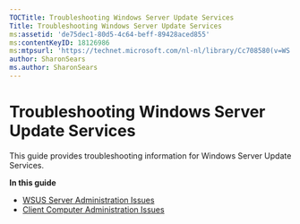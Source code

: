 ```yaml
---
TOCTitle: Troubleshooting Windows Server Update Services
Title: Troubleshooting Windows Server Update Services
ms:assetid: 'de75dec1-80d5-4c64-beff-89428aced855'
ms:contentKeyID: 18126986
ms:mtpsurl: 'https://technet.microsoft.com/nl-nl/library/Cc708580(v=WS.10)'
author: SharonSears
ms.author: SharonSears
---
```


Troubleshooting Windows Server Update Services
==============================================

This guide provides troubleshooting information for Windows Server Update Services.

**In this guide**

-   [WSUS Server Administration Issues](https://technet.microsoft.com/2bb761d4-80c7-48fa-899e-4d1515daba85)
-   [Client Computer Administration Issues](https://technet.microsoft.com/1618886d-8fcf-42e5-ab34-3baeeb8f3893)
